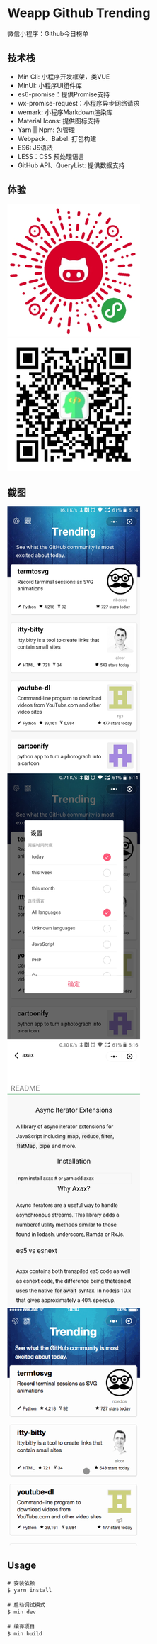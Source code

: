 # Weapp Github Trending
微信小程序：Github今日榜单

## 技术栈

- Min Cli: 小程序开发框架，类VUE
- MinUI: 小程序UI组件库
- es6-promise：提供Promise支持
- wx-promise-request：小程序异步网络请求
- wemark: 小程序Markdown渲染库
- Material Icons: 提供图标支持
- Yarn || Npm: 包管理
- Webpack、Babel: 打包构建
- ES6: JS语法
- LESS：CSS 预处理语言
- GitHub API、QueryList: 提供数据支持

## 体验
<img src="https://raw.githubusercontent.com/jae-jae/_resources/master/img/20180706182818.jpg" width="300px" /> <img src="https://raw.githubusercontent.com/jae-jae/_resources/master/img/20180706182858.jpg" width="300px" />

## 截图

<img src="https://raw.githubusercontent.com/jae-jae/_resources/master/img/20180706182338.jpg" width="300px" /> <img src="https://raw.githubusercontent.com/jae-jae/_resources/master/img/20180706183228.jpg" width="300px" /> <img src="https://raw.githubusercontent.com/jae-jae/_resources/master/img/20180706183327.jpg" width="300px" /> <img src="https://raw.githubusercontent.com/jae-jae/_resources/master/img/20180706181801.gif" width="300px" />



## Usage

```shell
# 安装依赖
$ yarn install

# 启动调试模式
$ min dev

# 编译项目
$ min build
```

